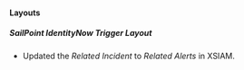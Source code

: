
#### Layouts
##### SailPoint IdentityNow Trigger Layout
- Updated the *Related Incident* to *Related Alerts* in XSIAM.
